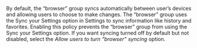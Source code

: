 By default, the “browser” group syncs automatically between user’s devices and allowing users to choose to make changes.  The “browser” group uses the Sync your Settings option in Settings to sync information like history and favorites. Enabling this policy prevents the “browser” group from using the Sync your Settings option.  If you want syncing turned off by default but not disabled, select the _Allow users to turn “browser” syncing_ option.
